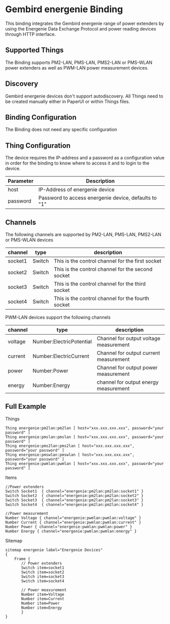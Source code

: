 # Gembird energenie Binding

This binding integrates the Gembird energenie range of power extenders by using the Energenie Data Exchange Protocol and power reading devices through HTTP interface. 


## Supported Things

The Binding supports PM2-LAN, PMS-LAN, PMS2-LAN or PMS-WLAN power extenders as well as PWM-LAN power measurement devices.

## Discovery

Gembird energenie devices don't support autodiscovery. All Things need to be created manually either in PaperUI or within Things files.

## Binding Configuration

The Binding does not need any specific configuration

## Thing Configuration

The device requires the IP-address and a password as a configuration value in order for the binding to know where to access it and to login to the device. 

| Parameter | Description                                          |
|-----------|------------------------------------------------------|
| host      | IP-Address of energenie device                       |
| password  | Password to access energenie device, defaults to "1" |

## Channels

The following channels are supported by PM2-LAN, PMS-LAN, PMS2-LAN or PMS-WLAN devices

| channel  | type   | description                                        |
|----------|--------|----------------------------------------------------|
| socket1  | Switch | This is the control channel for the first socket   |
| socket2  | Switch | This is the control channel for the second socket  |
| socket3  | Switch | This is the control channel for the third socket   |
| socket4  | Switch | This is the control channel for the fourth socket  |

PWM-LAN devices support the following channels

| channel  | type                     | description                              |
|----------|--------------------------|------------------------------------------|
| voltage  | Number:ElectricPotential | Channel for output voltage measurement   |
| current  | Number:ElectricCurrent   | Channel for output current measurement   |
| power    | Number:Power             | Channel for output power measurement     |
| energy   | Number:Energy            | channel for output energy measurement    |


## Full Example

Things

```
Thing energenie:pm2lan:pm2lan [ host="xxx.xxx.xxx.xxx", password="your password" ]
Thing energenie:pmslan:pmslan [ host="xxx.xxx.xxx.xxx", password="your password" ]
Thing energenie:pms2lan:pms2lan [ host="xxx.xxx.xxx.xxx", password="your password" ]
Thing energenie:pmswlan:pmswlan [ host="xxx.xxx.xxx.xxx", password="your password" ]
Thing energenie:pwmlan:pwmlan [ host="xxx.xxx.xxx.xxx", password="your password" ]
```

Items

```
//Power extenders
Switch Socket1  { channel="energenie:pm2lan:pm2lan:socket1" }
Switch Socket2  { channel="energenie:pm2lan:pm2lan:socket2" }
Switch Socket3  { channel="energenie:pm2lan:pm2lan:socket3" }
Switch Socket4  { channel="energenie:pm2lan:pm2lan:socket4" }

//Power measurement
Number Voltage { channel="energenie:pwmlan:pwmlan:voltage" }
Number Current { channel="energenie:pwmlan:pwmlan:current" }
Number Power { channel="energenie:pwmlan:pwmlan:power" }
Number Energy { channel="energenie:pwmlan:pwmlan:energy" }
```

Sitemap

```
sitemap energenie label="Energenie Devices"
{
    Frame {
       // Power extenders
       Switch item=socket1
       Switch item=socket2
       Switch item=socket3
       Switch item=socket4
       
       // Power measurement
       Number item=Voltage
       Number item=Current
       Number item=Power
       Number item=Energy
       }
}
```
